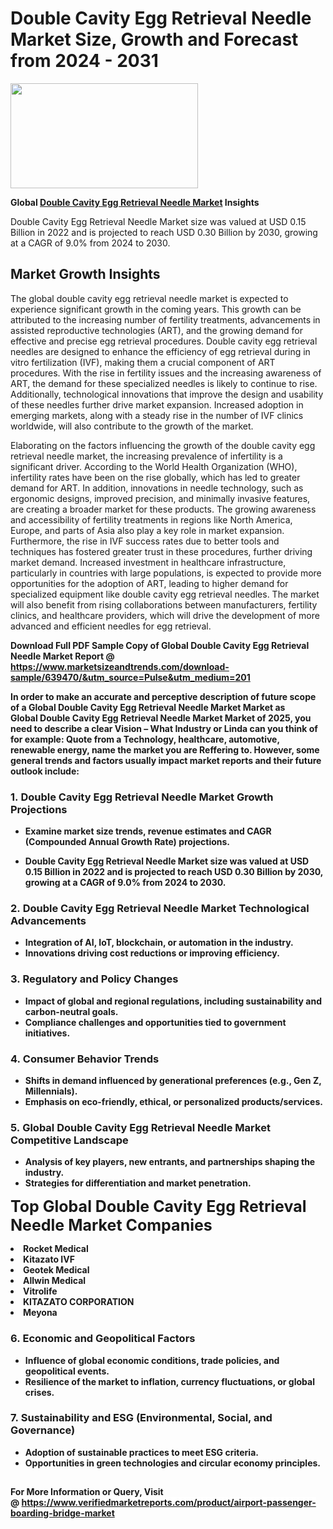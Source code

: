 <H1>Double Cavity Egg Retrieval Needle Market Size, Growth and Forecast from 2024 - 2031</H1><img class="aligncenter size-medium wp-image-584254" src="https://thirdeyenews.in/wp-content/uploads/2024/09/Global-Market-Research-300x168.jpeg" alt="" width="300" height="168" /><p><strong>Global&nbsp;<a href="https://www.marketsizeandtrends.com/download-sample/639470/&amp;utm_source=Pulse&amp;utm_medium=201">Double Cavity Egg Retrieval Needle Market</a> Insights</strong></p><p>Double Cavity Egg Retrieval Needle Market size was valued at USD 0.15 Billion in 2022 and is projected to reach USD 0.30 Billion by 2030, growing at a CAGR of 9.0% from 2024 to 2030.</p><p><h2>Market Growth Insights</h2> <p>The global double cavity egg retrieval needle market is expected to experience significant growth in the coming years. This growth can be attributed to the increasing number of fertility treatments, advancements in assisted reproductive technologies (ART), and the growing demand for effective and precise egg retrieval procedures. Double cavity egg retrieval needles are designed to enhance the efficiency of egg retrieval during in vitro fertilization (IVF), making them a crucial component of ART procedures. With the rise in fertility issues and the increasing awareness of ART, the demand for these specialized needles is likely to continue to rise. Additionally, technological innovations that improve the design and usability of these needles further drive market expansion. Increased adoption in emerging markets, along with a steady rise in the number of IVF clinics worldwide, will also contribute to the growth of the market.</p> <p><strong></strong></p> <p>Elaborating on the factors influencing the growth of the double cavity egg retrieval needle market, the increasing prevalence of infertility is a significant driver. According to the World Health Organization (WHO), infertility rates have been on the rise globally, which has led to greater demand for ART. In addition, innovations in needle technology, such as ergonomic designs, improved precision, and minimally invasive features, are creating a broader market for these products. The growing awareness and accessibility of fertility treatments in regions like North America, Europe, and parts of Asia also play a key role in market expansion. Furthermore, the rise in IVF success rates due to better tools and techniques has fostered greater trust in these procedures, further driving market demand. Increased investment in healthcare infrastructure, particularly in countries with large populations, is expected to provide more opportunities for the adoption of ART, leading to higher demand for specialized equipment like double cavity egg retrieval needles. The market will also benefit from rising collaborations between manufacturers, fertility clinics, and healthcare providers, which will drive the development of more advanced and efficient needles for egg retrieval.</p> <p><strong></p><p><span class=""><strong>Download Full PDF Sample Copy of Global Double Cavity Egg Retrieval Needle Market Report</strong> @ <a href="https://www.marketsizeandtrends.com/download-sample/639470/&amp;utm_source=Pulse&amp;utm_medium=201" target="_blank">https://www.marketsizeandtrends.com/download-sample/639470/&amp;utm_source=Pulse&amp;utm_medium=201</a></span></p><p>In order to make an accurate and perceptive description of future scope of a Global&nbsp;Double Cavity Egg Retrieval Needle Market Market as Global&nbsp;Double Cavity Egg Retrieval Needle Market Market of 2025, you need to describe a clear Vision &ndash; What Industry or Linda can you think of for example: Quote from a Technology, healthcare, automotive, renewable energy, name the market you are Reffering to. However, some general trends and factors usually impact market reports and their future outlook include:</p><h3>1.&nbsp;<strong>Double Cavity Egg Retrieval Needle Market Growth Projections</strong></h3><ul><li>Examine market size trends, revenue estimates and CAGR (Compounded Annual Growth Rate) projections.</li><li><p>Double Cavity Egg Retrieval Needle Market size was valued at USD 0.15 Billion in 2022 and is projected to reach USD 0.30 Billion by 2030, growing at a CAGR of 9.0% from 2024 to 2030.</p></li></ul><h3>2.&nbsp;<strong>Double Cavity Egg Retrieval Needle Market Technological Advancements</strong></h3><ul><li>Integration of AI, IoT, blockchain, or automation in the industry.</li><li>Innovations driving cost reductions or improving efficiency.</li></ul><h3>3.&nbsp;<strong>Regulatory and Policy Changes</strong></h3><ul><li>Impact of global and regional regulations, including sustainability and carbon-neutral goals.</li><li>Compliance challenges and opportunities tied to government initiatives.</li></ul><h3>4.&nbsp;<strong>Consumer Behavior Trends</strong></h3><ul><li>Shifts in demand influenced by generational preferences (e.g., Gen Z, Millennials).</li><li>Emphasis on eco-friendly, ethical, or personalized products/services.</li></ul><h3>5.&nbsp;<strong>Global Double Cavity Egg Retrieval Needle Market Competitive Landscape</strong></h3><ul><li>Analysis of key players, new entrants, and partnerships shaping the industry.</li><li>Strategies for differentiation and market penetration.</li></ul><p data-pm-slice="1 1 []"><span style="color: inherit; font-family: inherit; font-size: 25px;">Top Global Double Cavity Egg Retrieval Needle Market Companies</span></p><div class="" data-test-id=""><p><li>Rocket Medical</li><li> Kitazato IVF</li><li> Geotek Medical</li><li> Allwin Medical</li><li> Vitrolife</li><li> KITAZATO CORPORATION</li><li> Meyona</li></p></div><h3>6.&nbsp;<strong>Economic and Geopolitical Factors</strong></h3><ul><li>Influence of global economic conditions, trade policies, and geopolitical events.</li><li>Resilience of the market to inflation, currency fluctuations, or global crises.</li></ul><h3>7.&nbsp;<strong>Sustainability and ESG (Environmental, Social, and Governance)</strong></h3><ul><li>Adoption of sustainable practices to meet ESG criteria.</li><li>Opportunities in green technologies and circular economy principles.</li></ul><h2><strong style="font-size: 14px;">For More Information or Query, Visit @&nbsp;</strong><a style="background-color: #ffffff; font-size: 14px;" href="https://www.marketsizeandtrends.com/report/double-cavity-egg-retrieval-needle-market/" target="_blank">https://www.verifiedmarketreports.com/product/airport-passenger-boarding-bridge-market</a></h2>
